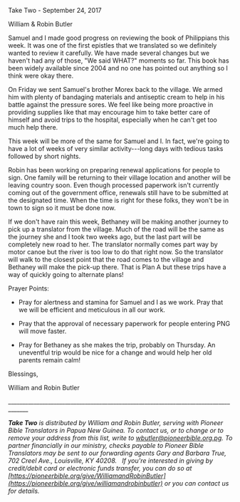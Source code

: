 Take Two - September 24, 2017

William & Robin Butler

Samuel and I made good progress on reviewing the book of Philippians
this week. It was one of the first epistles that we translated so we
definitely wanted to review it carefully. We have made several changes
but we haven\'t had any of those, "We said WHAT?" moments so far. This
book has been widely available since 2004 and no one has pointed out
anything so I think were okay there.

On Friday we sent Samuel's brother Morex back to the village. We armed
him with plenty of bandaging materials and antiseptic cream to help in
his battle against the pressure sores. We feel like being more proactive
in providing supplies like that may encourage him to take better care of
himself and avoid trips to the hospital, especially when he can't get
too much help there.

This week will be more of the same for Samuel and I. In fact, we're
going to have a lot of weeks of very similar activity---long days with
tedious tasks followed by short nights.

Robin has been working on preparing renewal applications for people to
sign. One family will be returning to their village location and another
will be leaving country soon. Even though processed paperwork isn't
currently coming out of the government office, renewals still have to be
submitted at the designated time. When the time is right for these
folks, they won't be in town to sign so it must be done now.

If we don't have rain this week, Bethaney will be making another journey
to pick up a translator from the village. Much of the road will be the
same as the journey she and I took two weeks ago, but the last part will
be completely new road to her. The translator normally comes part way by
motor canoe but the river is too low to do that right now. So the
translator will walk to the closest point that the road comes to the
village and Bethaney will make the pick-up there. That is Plan A but
these trips have a way of quickly going to alternate plans!

Prayer Points:

-   Pray for alertness and stamina for Samuel and I as we work. Pray
    that we will be efficient and meticulous in all our work.

-   Pray that the approval of necessary paperwork for people entering
    PNG will move faster.

-   Pray for Bethaney as she makes the trip, probably on Thursday. An
    uneventful trip would be nice for a change and would help her old
    parents remain calm!

Blessings,

William and Robin Butler

\_\_\_\_\_\_\_\_\_\_\_\_\_\_\_\_\_\_\_\_\_\_\_\_\_\_\_\_\_\_\_\_\_\_\_\_\_\_\_\_\_\_\_\_\_\_\_\_\_\_\_\_\_\_\_\_\_\_\_\_\_\_\_\_\_\_\_\_\_\_\_\_\_\_\_\_\_\_\_\_\_\_\_\_\_

***Take Two** is distributed by William and Robin Butler, serving with
Pioneer Bible Translators in Papua New Guinea. To contact us, or to
change or to remove your address from this list, write to
<wbutler@pioneerbible.org.pg>. To partner financially in our ministry,
checks payable to Pioneer Bible Translators may be sent to our
forwarding agents Gary and Barbara True, 702 Creel Ave., Louisville, KY
40208.   If you're interested in giving by credit/debit card or
electronic funds transfer, you can do so at
[https://pioneerbible.org/give/WilliamandRobinButler](https://pioneerbible.org/give/williamandrobinbutler)
or you can contact us for details.*
